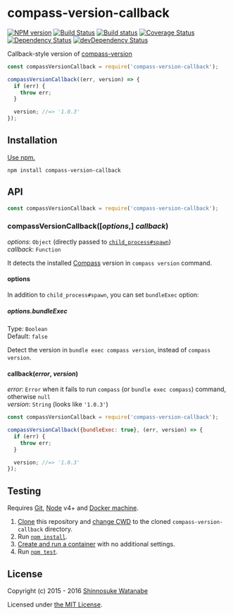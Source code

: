# compass-version-callback

[![NPM version](https://img.shields.io/npm/v/compass-version-callback.svg)](https://www.npmjs.com/package/compass-version-callback)
[![Build Status](https://travis-ci.org/shinnn/compass-version-callback.svg?branch=master)](https://travis-ci.org/shinnn/compass-version-callback)
[![Build status](https://ci.appveyor.com/api/projects/status/jj1au1suxr2dvd94/branch/master?svg=true)](https://ci.appveyor.com/project/ShinnosukeWatanabe/compass-version-callback/branch/master)
[![Coverage Status](https://img.shields.io/coveralls/shinnn/compass-version-callback.svg)](https://coveralls.io/github/shinnn/compass-version-callback?branch=master)
[![Dependency Status](https://david-dm.org/shinnn/compass-version-callback.svg)](https://david-dm.org/shinnn/compass-version-callback)
[![devDependency Status](https://david-dm.org/shinnn/compass-version-callback/dev-status.svg)](https://david-dm.org/shinnn/compass-version-callback#info=devDependencies)

Callback-style version of [compass-version](https://github.com/shinnn/compass-version)

```javascript
const compassVersionCallback = require('compass-version-callback');

compassVersionCallback((err, version) => {
  if (err) {
    throw err;
  }

  version; //=> '1.0.3'
});
```

## Installation

[Use npm.](https://docs.npmjs.com/cli/install)

```
npm install compass-version-callback
```

## API

```javascript
const compassVersionCallback = require('compass-version-callback');
```

### compassVersionCallback([*options*,] *callback*)

*options*: `Object` (directly passed to [`child_process#spawn`](https://nodejs.org/api/child_process.html#child_process_child_process_spawn_command_args_options))  
*callback*: `Function`

It detects the installed [Compass](http://compass-style.org/) version in `compass version` command.

#### options

In addition to `child_process#spawn`, you can set `bundleExec` option:

##### options.bundleExec

Type: `Boolean`  
Default: `false`

Detect the version in `bundle exec compass version`, instead of `compass version`.

#### callback(*error*, *version*)

*error*: `Error` when it fails to run `compass` (or `bundle exec compass`) command, otherwise `null`  
*version*: `String` (looks like `'1.0.3'`)

```js
const compassVersionCallback = require('compass-version-callback');

compassVersionCallback({bundleExec: true}, (err, version) => {
  if (err) {
    throw err;
  }

  version; //=> '1.0.3'
});
```

## Testing

Requires [Git](https://git-scm.com/), [Node](https://nodejs.org/) v4+ and [Docker machine](https://docs.docker.com/machine/).

1. [Clone](https://git-scm.com/docs/git-clone) this repository and [change CWD](http://pubs.opengroup.org/onlinepubs/9699919799/utilities/cd.html) to the cloned `compass-version-callback` directory.
2. Run [`npm install`](https://docs.npmjs.com/cli/install#synopsis).
3. [Create and run a container](https://docs.docker.com/machine/get-started/) with no additional settings.
4. Run [`npm test`](https://docs.npmjs.com/cli/test).

## License

Copyright (c) 2015 - 2016 [Shinnosuke Watanabe](https://github.com/shinnn)

Licensed under [the MIT License](./LICENSE).
